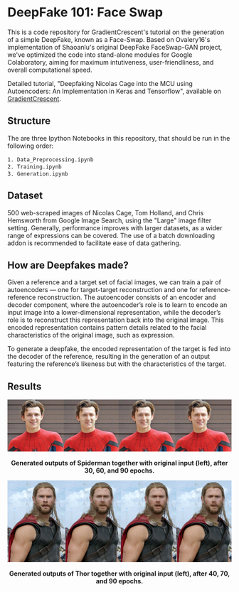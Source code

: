 # DeepFake 101: Face Swap

This is a code repository for GradientCrescent's tutorial on the generation of a simple DeepFake, known as a Face-Swap. Based on Ovalery16's implementation of Shaoanlu's original DeepFake FaceSwap-GAN project, we've optimized the code into stand-alone modules for Google Colaboratory, aiming for maximum intutiveness, user-friendliness, and overall computational speed.

Detailed tutorial, "Deepfaking Nicolas Cage into the MCU using Autoencoders: An Implementation in Keras and Tensorflow", available on [GradientCrescent](https://medium.com/gradientcrescent/deepfaking-nicolas-cage-into-the-mcu-using-autoencoders-an-implementation-in-keras-and-tensorflow-ab47792a042f).


## Structure
The are three Ipython Notebooks in this repository, that should be run in the following order: 

	1. Data_Preprocessing.ipynb
	2. Training.ipynb
	3. Generation.ipynb

## Dataset

500 web-scraped images of Nicolas Cage, Tom Holland, and Chris Hemsworth from Google Image Search, using the "Large" image filter setting. Generally, performance improves with larger datasets, as a wider range of expressions can be covered. The use of a batch downloading addon is recommended to facilitate ease of data gathering.

## How are Deepfakes made?

Given a reference and a target set of facial images, we can train a pair of autoencoders — one for target-target reconstruction and one for reference-reference reconstruction. The autoencoder consists of an encoder and decoder component, where the autoencoder’s role is to learn to encode an input image into a lower-dimensional representation, while the decoder’s role is to reconstruct this representation back into the original image. This encoded representation contains pattern details related to the facial characteristics of the original image, such as expression.

To generate a deepfake, the encoded representation of the target is fed into the decoder of the reference, resulting in the generation of an output featuring the reference’s likeness but with the characteristics of the target.

## Results

</p>
<p align="center">
  <img src="https://github.com/EXJUSTICE/DeepFake_FaceSwap/blob/master/spider2.png">
</p>
                                                    
                                                    
<p align="center">
  <b>Generated outputs of Spiderman together with original input (left), after 30, 60, and 90 epochs.</b><br>
 
</p>


</p>
<p align="center">
  <img src="https://github.com/EXJUSTICE/DeepFake_FaceSwap/blob/master/thor.png">
</p>
                                                    
                                                    
<p align="center">
  <b>Generated outputs of Thor together with original input (left), after 40, 70, and 90 epochs.</b><br>
 
</p>






